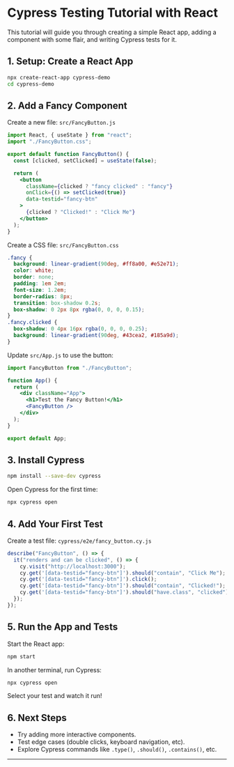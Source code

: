 # Cypress Testing Tutorial with React

This tutorial will guide you through creating a simple React app, adding a component with some flair, and writing Cypress tests for it.

## 1. Setup: Create a React App

```bash
npx create-react-app cypress-demo
cd cypress-demo
```

## 2. Add a Fancy Component

Create a new file: `src/FancyButton.js`

```jsx
import React, { useState } from "react";
import "./FancyButton.css";

export default function FancyButton() {
  const [clicked, setClicked] = useState(false);

  return (
    <button
      className={clicked ? "fancy clicked" : "fancy"}
      onClick={() => setClicked(true)}
      data-testid="fancy-btn"
    >
      {clicked ? "Clicked!" : "Click Me"}
    </button>
  );
}
```

Create a CSS file: `src/FancyButton.css`

```css
.fancy {
  background: linear-gradient(90deg, #ff8a00, #e52e71);
  color: white;
  border: none;
  padding: 1em 2em;
  font-size: 1.2em;
  border-radius: 8px;
  transition: box-shadow 0.2s;
  box-shadow: 0 2px 8px rgba(0, 0, 0, 0.15);
}
.fancy.clicked {
  box-shadow: 0 4px 16px rgba(0, 0, 0, 0.25);
  background: linear-gradient(90deg, #43cea2, #185a9d);
}
```

Update `src/App.js` to use the button:

```jsx
import FancyButton from "./FancyButton";

function App() {
  return (
    <div className="App">
      <h1>Test the Fancy Button!</h1>
      <FancyButton />
    </div>
  );
}

export default App;
```

## 3. Install Cypress

```bash
npm install --save-dev cypress
```

Open Cypress for the first time:

```bash
npx cypress open
```

## 4. Add Your First Test

Create a test file: `cypress/e2e/fancy_button.cy.js`

```js
describe("FancyButton", () => {
  it("renders and can be clicked", () => {
    cy.visit("http://localhost:3000");
    cy.get('[data-testid="fancy-btn"]').should("contain", "Click Me");
    cy.get('[data-testid="fancy-btn"]').click();
    cy.get('[data-testid="fancy-btn"]').should("contain", "Clicked!");
    cy.get('[data-testid="fancy-btn"]').should("have.class", "clicked");
  });
});
```

## 5. Run the App and Tests

Start the React app:

```bash
npm start
```

In another terminal, run Cypress:

```bash
npx cypress open
```

Select your test and watch it run!

## 6. Next Steps

- Try adding more interactive components.
- Test edge cases (double clicks, keyboard navigation, etc).
- Explore Cypress commands like `.type()`, `.should()`, `.contains()`, etc.

---
